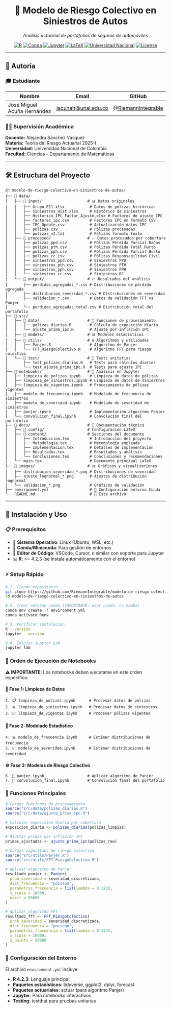 <div align="center">

# 🚗 **Modelo de Riesgo Colectivo en Siniestros de Autos**

*Análisis actuarial de portafolios de seguros de automóviles*

[![R](https://img.shields.io/badge/R-4.2.3-blue.svg)](https://www.r-project.org/)
[![Conda](https://img.shields.io/badge/Conda-Environment-green.svg)](https://conda.io/)
[![Jupyter](https://img.shields.io/badge/Jupyter-Notebooks-orange.svg)](https://jupyter.org/)
[![LaTeX](https://img.shields.io/badge/LaTeX-Document-red.svg)](https://www.latex-project.org/)
[![Universidad Nacional](https://img.shields.io/badge/Universidad-Nacional%20de%20Colombia-yellow.svg)](https://unal.edu.co/)
[![License](https://img.shields.io/badge/License-MIT-green.svg)](#licencia)

</div>

---

## 👥 **Autoría**

### 🎓 **Estudiante**
| Nombre | Email | GitHub |
|--------|-------|---------|
| José Miguel Acuña Hernández | jacunah@unal.edu.co | [@RiemannIntegrable](https://github.com/RiemannIntegrable) |

### 👩‍🏫 **Supervisión Académica**
**Docente:** Alejandra Sánchez Vásquez  
**Materia:** Teoría del Riesgo Actuarial 2025-I  
**Universidad:** Universidad Nacional de Colombia  
**Facultad:** Ciencias - Departamento de Matemáticas

---

## 🛠️ **Estructura del Proyecto**

```
📦 modelo-de-riesgo-colectivo-en-siniestros-de-autos/
├── 📁 data/
│   ├── 📁 input/                    # 📊 Datos originales
│   │   ├── Grupo_P11.xlsx           # Datos de pólizas históricas
│   │   ├── Siniestros_Hist.xlsx     # Histórico de siniestros
│   │   ├── Historico_IPC_Factor_Ajuste.xlsx # Factores de ajuste IPC
│   │   ├── factores_ipc.csv         # Factores IPC en formato CSV
│   │   ├── IPC_Update.csv           # Actualización datos IPC
│   │   ├── polizas.csv              # Pólizas procesadas
│   │   └── polizas_v2.txt           # Pólizas formato texto
│   ├── 📁 processed/                # ✅ Datos procesados por cobertura
│   │   ├── polizas_ppd.csv          # Pólizas Pérdida Parcial Daños
│   │   ├── polizas_pth.csv          # Pólizas Pérdida Total Hurto
│   │   ├── polizas_pph.csv          # Pólizas Pérdida Parcial Hurto
│   │   ├── polizas_rc.csv           # Pólizas Responsabilidad Civil
│   │   ├── siniestros_ppd.csv       # Siniestros PPD
│   │   ├── siniestros_pth.csv       # Siniestros PTH
│   │   ├── siniestros_pph.csv       # Siniestros PPH
│   │   └── siniestros_rc.csv        # Siniestros RC
│   └── 📁 output/                   # 📈 Resultados del análisis
│       ├── perdidas_agregadas_*.csv # Distribuciones de pérdida agregada
│       ├── distribucion_severidad_*.csv # Distribuciones de severidad
│       ├── validacion_*.csv         # Datos de validación FFT vs Panjer
│       └── perdidas_agregadas_total.csv # Distribución total del portafolio
├── 📁 src/
│   ├── 📁 data/                     # 🔧 Funciones de procesamiento
│   │   ├── polizas_diarias.R        # Cálculo de exposición diaria
│   │   └── ajuste_prima_ipc.R       # Ajuste por inflación IPC
│   ├── 📁 models/                   # 📊 Modelos estadísticos
│   ├── 📁 utils/                    # ⚙️ Algoritmos y utilidades
│   │   ├── Panjer.R                 # Algoritmo de Panjer
│   │   └── FFT_RiesgoColectivo.R    # Algoritmo FFT para riesgo colectivo
│   └── 📁 test/                     # 🧪 Tests unitarios
│       ├── test_polizas_diarias.R   # Tests para cálculos diarios
│       └── test_ajuste_prima_ipc.R  # Tests para ajuste IPC
├── 📁 notebooks/                    # 📓 Análisis en Jupyter
│   ├── limpieza_de_polizas.ipynb    # Limpieza de datos de pólizas
│   ├── limpieza_de_siniestros.ipynb # Limpieza de datos de siniestros
│   ├── limpieza_de_vigentes.ipynb   # Procesamiento de pólizas vigentes
│   ├── modelo_de_frecuencia.ipynb   # Modelado de frecuencia de siniestros
│   ├── modelo_de_severidad.ipynb    # Modelado de severidad de siniestros
│   ├── panjer.ipynb                 # Implementación algoritmo Panjer
│   └── convolucion_final.ipynb      # Convolución final del portafolio
├── 📁 docs/                         # 📄 Documentación técnica
│   ├── 📁 config/                   # Configuración LaTeX
│   ├── 📁 content/                  # Secciones del documento
│   │   ├── Introduccion.tex         # Introducción del proyecto
│   │   ├── Metodologia.tex          # Metodología empleada
│   │   ├── Implementacion.tex       # Detalles de implementación
│   │   ├── Resultados.tex           # Resultados y análisis
│   │   └── Conclusiones.tex         # Conclusiones y recomendaciones
│   └── main.tex                     # Documento principal LaTeX
├── 📁 images/                       # 📊 Gráficos y visualizaciones
│   ├── distribucion_severidad_*.png # Distribuciones de severidad
│   ├── ajuste_lognormal_*.png       # Ajustes de distribución lognormal
│   └── validacion_*.png             # Gráficos de validación
├── environment.yml                  # 🐍 Configuración entorno Conda
└── README.md                        # 📖 Este archivo
```

---

## 🚀 **Instalación y Uso**

### 📋 **Prerequisitos**

- 🐧 **Sistema Operativo**: Linux (Ubuntu, WSL, etc.)
- 🐍 **Conda/Miniconda**: Para gestión de entornos
- 📝 **Editor de Código**: VSCode, Cursor, o similar con soporte para Jupyter
- 📊 **R**: >= 4.2.3 (se instala automáticamente con el entorno)

### ⚡ **Setup Rápido**

```bash
# 1. Clonar repositorio
git clone https://github.com/RiemannIntegrable/modelo-de-riesgo-colectivo-en-siniestros-de-autos.git
cd modelo-de-riesgo-colectivo-en-siniestros-de-autos

# 2. Crear entorno conda (IMPORTANTE: usar conda, no mamba)
conda env create -f environment.yml
conda activate Renv

# 3. Verificar instalación
R --version
jupyter --version

# 4. Iniciar Jupyter Lab
jupyter lab
```

### 📓 **Orden de Ejecución de Notebooks**

**⚠️ IMPORTANTE**: Los notebooks deben ejecutarse en este orden específico:

#### 🧹 **Fase 1: Limpieza de Datos**
```
1. 📋 limpieza_de_polizas.ipynb      # Procesar datos de pólizas
2. 📊 limpieza_de_siniestros.ipynb   # Procesar datos de siniestros  
3. 📈 limpieza_de_vigentes.ipynb     # Procesar pólizas vigentes
```

#### 🎯 **Fase 2: Modelado Estadístico**
```
4. 📊 modelo_de_frecuencia.ipynb     # Estimar distribuciones de frecuencia
5. 📈 modelo_de_severidad.ipynb      # Estimar distribuciones de severidad
```

#### ⚙️ **Fase 3: Modelos de Riesgo Colectivo**
```
6. 🔄 panjer.ipynb                   # Aplicar algoritmo de Panjer
7. 🔗 convolucion_final.ipynb        # Convolución final del portafolio
```

### 🔧 **Funciones Principales**

```r
# Cargar funciones de procesamiento
source("src/data/polizas_diarias.R")
source("src/data/ajuste_prima_ipc.R")

# Calcular exposición diaria por cobertura
exposicion_diaria <- polizas_diarias(polizas_limpias)

# Ajustar primas por inflación IPC
primas_ajustadas <- ajuste_prima_ipc(polizas_raw)

# Cargar algoritmos de riesgo colectivo
source("src/utils/Panjer.R")
source("src/utils/FFT_RiesgoColectivo.R")

# Aplicar algoritmo de Panjer
resultado_panjer <- Panjer(
  prob_severidad = severidad_discretizada,
  dist_frecuencia = "poisson",
  parametros_frecuencia = list(lambda = 0.123),
  x_scale = 10000,
  maxit = 50000
)

# Aplicar algoritmo FFT
resultado_fft <- FFT_RiesgoColectivo(
  prob_severidad = severidad_discretizada,
  dist_frecuencia = "poisson", 
  parametros_frecuencia = list(lambda = 0.123),
  x_scale = 10000,
  n_points = 50000
)
```

### 🎯 **Configuración del Entorno**

El archivo `environment.yml` incluye:

- **R 4.2.3**: Lenguaje principal
- **Paquetes estadísticos**: tidyverse, ggplot2, dplyr, forecast
- **Paquetes actuariales**: actuar (para algoritmo Panjer)
- **Jupyter**: Para notebooks interactivos
- **Testing**: testthat para pruebas unitarias